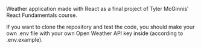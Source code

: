 Weather application made with React as a final project of Tyler McGinnis' React Fundamentals course.

If you want to clone the repository and test the code, you should make your own .env file with your own Open Weather API key inside (according to .env.example).
